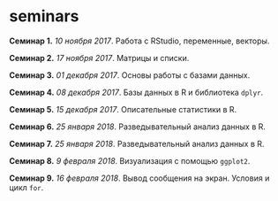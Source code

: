 # seminars

**Семинар 1.** *10 ноября 2017*. Работа с RStudio, переменные, векторы.

**Семинар 2.** *17 ноября 2017*. Матрицы и списки.

**Семинар 3.** *01 декабря 2017*. Основы работы с базами данных.

**Семинар 4.** *08 декабря 2017*. Базы данных в R и библиотека `dplyr`.

**Семинар 5.** *15 декабря 2017*. Описательные статистики в R.

**Семинар 6.** *25 января 2018*. Разведывательный анализ данных в R.

**Семинар 7.** *25 января 2018*. Разведывательный анализ данных в R.

**Семинар 8.** *9 февраля 2018*. Визуализация с помощью `ggplot2`.

**Семинар 9.** *16 февраля 2018*. Вывод сообщения на экран. Условия и цикл `for`.